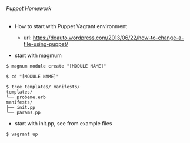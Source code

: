 ###### Puppet Homework ######

* How to start with Puppet Vagrant environment 
  
   -  url: https://doauto.wordpress.com/2013/06/22/how-to-change-a-file-using-puppet/

* start with magmum

```
$ magnum module create "[MODULE NAME]"

$ cd "[MODULE NAME]"

$ tree templates/ manifests/
templates/
└── probeme.erb
manifests/
├── init.pp
└── params.pp
```

* start with init.pp, see from example files

```
$ vagrant up
```
